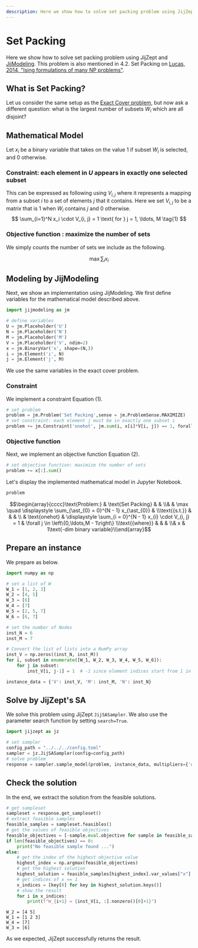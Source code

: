 ```yaml
--- 
description: Here we show how to solve set packing problem using JijZept and JijModeling.
---
```


# Set Packing

Here we show how to solve set packing problem using JijZept and [JijModeling](https://www.ref.documentation.jijzept.com/jijmodeling/). 
This problem is also mentioned in 4.2. Set Packing on [Lucas, 2014, "Ising formulations of many NP problems"](https://www.frontiersin.org/articles/10.3389/fphy.2014.00005/full).

## What is Set Packing?

Let us consider the same setup as the [Exact Cover problem](https://www.documentation.jijzept.com/docs/tutorial/exact_cover), but now ask a different question: what is the largest number of subsets $W_i$ which are all disjoint?

## Mathematical Model

Let $x_i$ be a binary variable that takes on the value 1 if subset $W_i$ is selected, and 0 otherwise.

### Constraint: each element in $U$ appears in exactly one selected subset

This can be expressed as following using $V_{i, j}$ where it represents a mapping from a subset $i$ to a set of elements $j$ that it contains.
Here we set $V_{i, j}$ to be a matrix that is 1 when $W_i$ contains $j$ and 0 otherwise.
$$
\sum_{i=1}^N x_i \cdot V_{i, j} = 1 \text{ for } j = 1, \ldots, M
\tag{1}
$$

### Objective function : maximize the number of sets

We simply counts the number of sets we include as the following.

$$
\max \sum_i x_i \tag{2}
$$

## Modeling by JijModeling

Next, we show an implementation using JijModeling. We first define variables for the mathematical model described above.


```python
import jijmodeling as jm

# define variables
U = jm.Placeholder('U')
N = jm.Placeholder('N')
M = jm.Placeholder('M')
V = jm.Placeholder('V', ndim=2)
x = jm.BinaryVar('x', shape=(N,))
i = jm.Element('i', N)
j = jm.Element('j', M)
```

We use the same variables in the exact cover problem.

### Constraint

We implement a constraint Equation (1).


```python
# set problem
problem = jm.Problem('Set Packing',sense = jm.ProblemSense.MAXIMIZE)
# set constraint: each element j must be in exactly one subset i
problem += jm.Constraint('onehot', jm.sum(i, x[i]*V[i, j]) == 1, forall=j)
```

### Objective function

Next, we implement an objective function Equation (2).


```python
# set objective function: maximize the number of sets
problem += x[:].sum()
```

Let's display the implemented mathematical model in Jupyter Notebook.


```python
problem
```




$$\begin{array}{cccc}\text{Problem:} & \text{Set Packing} & & \\& & \max \quad \displaystyle \sum_{\ast_{0} = 0}^{N - 1} x_{\ast_{0}} & \\\text{{s.t.}} & & & \\ & \text{onehot} & \displaystyle \sum_{i = 0}^{N - 1} x_{i} \cdot V_{i, j} = 1 & \forall j \in \left\{0,\ldots,M - 1\right\} \\\text{{where}} & & & \\& x & 1\text{-dim binary variable}\\\end{array}$$



## Prepare an instance

We prepare as below.


```python
import numpy as np

# set a list of W
W_1 = [1, 2, 3]
W_2 = [4, 5]
W_3 = [6]
W_4 = [7]
W_5 = [2, 5, 7]
W_6 = [6, 7]

# set the number of Nodes
inst_N = 6
inst_M = 7

# Convert the list of lists into a NumPy array
inst_V = np.zeros((inst_N, inst_M))
for i, subset in enumerate([W_1, W_2, W_3, W_4, W_5, W_6]):
    for j in subset:
        inst_V[i, j-1] = 1  # -1 since element indices start from 1 in the input data

instance_data = {'V': inst_V, 'M': inst_M, 'N': inst_N}
```

## Solve by JijZept's SA

We solve this problem using JijZept `JijSASampler`. We also use the parameter search function by setting `search=True`.


```python
import jijzept as jz

# set sampler
config_path = "../../../config.toml"
sampler = jz.JijSASampler(config=config_path)
# solve problem
response = sampler.sample_model(problem, instance_data, multipliers={'onehot': 0.5}, num_reads=100, search=True)
```

##  Check the solution

In the end, we extract the solution from the feasible solutions.


```python
# get sampleset
sampleset = response.get_sampleset()
# extract feasible samples
feasible_samples = sampleset.feasibles()
# get the values of feasible objectives
feasible_objectives = [-sample.eval.objective for sample in feasible_samples]
if len(feasible_objectives) == 0:
    print("No feasible sample found ...")
else:
    # get the index of the highest objective value
    highest_index = np.argmax(feasible_objectives)
    # get the highest solution
    highest_solution = feasible_samples[highest_index].var_values["x"].values
    # get indices of x == 1
    x_indices = [key[0] for key in highest_solution.keys()]
    # show the result
    for i in x_indices:
        print(f"W_{i+1} = {inst_V[i, :].nonzero()[0]+1}")
```

    W_2 = [4 5]
    W_1 = [1 2 3]
    W_4 = [7]
    W_3 = [6]


As we expected, JijZept successfully returns the result.
